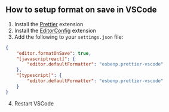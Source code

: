 ## How to setup format on save in VSCode

1. Install the [Prettier](https://marketplace.visualstudio.com/items?itemName=esbenp.prettier-vscode) extension
2. Install the [EditorConfig](https://marketplace.visualstudio.com/items?itemName=EditorConfig.EditorConfig) extension
3. Add the following to your `settings.json` file:

```json
{
    "editor.formatOnSave": true,
    "[javascriptreact]": {
        "editor.defaultFormatter": "esbenp.prettier-vscode"
    },
    "[typescript]": {
        "editor.defaultFormatter": "esbenp.prettier-vscode"
    }
}
```

4. Restart VSCode
